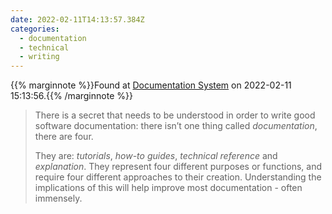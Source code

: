 ```yaml
---
date: 2022-02-11T14:13:57.384Z
categories:
  - documentation
  - technical
  - writing
---
```

{{% marginnote %}}Found at [Documentation System](https://documentation.divio.com/) on 2022-02-11 15:13:56.{{% /marginnote %}}

> There is a secret that needs to be understood in order to write good software documentation: there isn’t one thing called _documentation_, there are four.
>
> They are: _tutorials_, _how-to guides_, _technical reference_ and _explanation_. They represent four different purposes or functions, and require four different approaches to their creation. Understanding the implications of this will help improve most documentation - often immensely.

